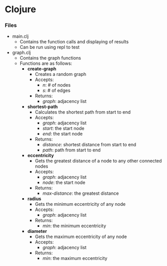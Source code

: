 # Clojure
### Files
- main.clj
    - Contains the function calls and displaying of results
    - Can be run using repl to test
- graph.clj
    - Contains the graph functions
    - Functions are as follows:
        - **create-graph**
            - Creates a random graph
            - Accepts:
                - _n_: # of nodes
                - _s_: # of edges
            - Returns:
                - _graph_: adjacency list
        - **shortest-path**
            - Calculates the shortest path from start to end
            - Accepts:
                - _graph_: adjacency list
                - _start_: the start node
                - _end_: the start node
            - Returns:
                - _distance_: shortest distance from start to end
                - _path_: path from start to end
        - **eccentricity**
            - Gets the greatest distance of a node to any other connected nodes
            - Accepts:
                - _graph_: adjacency list
                - _node_: the start node
            - Returns:
                - _max-distance_: the greatest distance
        - **radius**
            - Gets the minimum eccentricity of any node
            - Accepts:
                - _graph_: adjacency list
            - Returns:
                - _min_: the minimum eccentricity
        - **diameter**
            - Gets the maximum eccentricity of any node
            - Accepts:
                - _graph_: adjacency list
            - Returns:
                - _min_: the maximum eccentricity